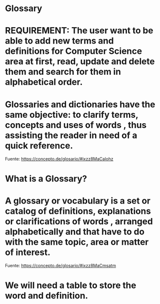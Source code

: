 # Glossary
# REQUIREMENT: The user want to be able to add new terms and definitions for Computer Science area at first, read, update and delete them and search for them in alphabetical order.
#
# Glossaries and dictionaries have the same objective: to clarify terms, concepts and uses of words , thus assisting the reader in need of a quick reference.

Fuente: https://concepto.de/glosario/#ixzz8MaCalohz

# What is a Glossary?
# A glossary or vocabulary is a set or catalog of definitions, explanations or clarifications of words , arranged alphabetically and that have to do with the same topic, area or matter of interest.
Fuente: https://concepto.de/glosario/#ixzz8MaCmsatm

# We will need a table to store the word and definition.


